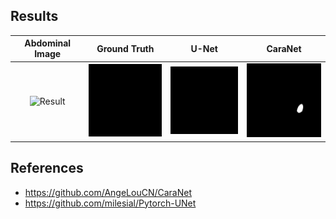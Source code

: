 ## Results
|                                                        Abdominal Image                                                         |                                                          Ground Truth                                                           |                                                              U-Net                                                               |                                                              CaraNet                                                               |
|:------------------------------------------------------------------------------------------------------------------------------:|:-------------------------------------------------------------------------------------------------------------------------------:|:--------------------------------------------------------------------------------------------------------------------------------:|:----------------------------------------------------------------------------------------------------------------------------------:|
| <div align=center><img src="https://github.com/ytl0623/UNet-CaraNet/blob/main/figure/img.gif" width="150" alt="Result"/></div> | <div align=center><img src="https://github.com/ytl0623/UNet-CaraNet/blob/main/figure/mask.gif" width="150" alt="Result"/></div> | <div align=center><img src="https://github.com/ytl0623/UNet-CaraNet/blob/main/figure/U-Net.gif" width="150" alt="Result"/></div> | <div align=center><img src="https://github.com/ytl0623/UNet-CaraNet/blob/main/figure/CaraNet.gif" width="150" alt="Result"/></div> |

## References
- https://github.com/AngeLouCN/CaraNet
- https://github.com/milesial/Pytorch-UNet